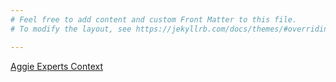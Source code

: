 ```yaml
---
# Feel free to add content and custom Front Matter to this file.
# To modify the layout, see https://jekyllrb.com/docs/themes/#overriding-theme-defaults

---
```

[Aggie Experts Context](https://ucd-library.github.io/schema/@context/dams.json)